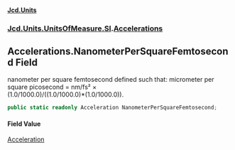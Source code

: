 #### [Jcd.Units](index.md 'index')
### [Jcd.Units.UnitsOfMeasure.SI](Jcd.Units.UnitsOfMeasure.SI.md 'Jcd.Units.UnitsOfMeasure.SI').[Accelerations](Accelerations.md 'Jcd.Units.UnitsOfMeasure.SI.Accelerations')

## Accelerations.NanometerPerSquareFemtosecond Field

nanometer per square femtosecond defined such that: micrometer per square picosecond = nm/fs² ×  
(1.0/1000.0)/((1.0/1000.0)*(1.0/1000.0)).

```csharp
public static readonly Acceleration NanometerPerSquareFemtosecond;
```

#### Field Value
[Acceleration](Acceleration.md 'Jcd.Units.UnitTypes.Acceleration')